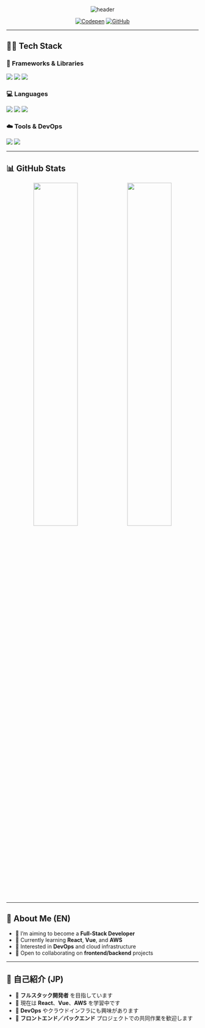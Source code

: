 <div align="center">

![header](https://capsule-render.vercel.app/api?type=soft&color=auto&text=Hello%20World!%20I'm%2023hh&fontSize=40&animation=twinkling)

[![Codepen](https://img.shields.io/badge/Codepen-grey?style=flat-square&logo=codepen&logoColor=white)](https://codepen.io/23hh)
[![GitHub](https://img.shields.io/badge/GitHub-181717?style=flat-square&logo=github&logoColor=white)](https://github.com/23hh)

</div>

---

## 👨‍💻 Tech Stack

### 🚀 Frameworks & Libraries
<div>
  <img src="https://img.shields.io/badge/Vue.js-4FC08D?style=for-the-badge&logo=vue.js&logoColor=white"/>
  <img src="https://img.shields.io/badge/React-61DAFB?style=for-the-badge&logo=react&logoColor=black"/>
  <img src="https://img.shields.io/badge/Express-000000?style=for-the-badge&logo=express&logoColor=white"/>
</div>

### 💻 Languages
<div>
  <img src="https://img.shields.io/badge/JavaScript-F7DF1E?style=for-the-badge&logo=javascript&logoColor=black"/>
  <img src="https://img.shields.io/badge/Node.js-339933?style=for-the-badge&logo=node.js&logoColor=white"/>
  <img src="https://img.shields.io/badge/Oracle-F80000?style=for-the-badge&logo=oracle&logoColor=white"/>
</div>

### ☁️ Tools & DevOps
<div>
  <img src="https://img.shields.io/badge/AWS-232F3E?style=for-the-badge&logo=amazonaws&logoColor=white"/>
  <img src="https://img.shields.io/badge/GitHub-181717?style=for-the-badge&logo=github&logoColor=white"/>
</div>

---

## 📊 GitHub Stats

<div align="center">
  <img src="https://github-readme-stats.vercel.app/api?username=23hh&show_icons=true&theme=radical" width="48%"/>
  <img src="https://github-readme-stats.vercel.app/api/top-langs/?username=23hh&layout=compact&theme=dark" width="48%"/>
</div>

---

## 📝 About Me (EN)

- 🔭 I’m aiming to become a **Full-Stack Developer**  
- 🌱 Currently learning **React**, **Vue**, and **AWS**  
- 👀 Interested in **DevOps** and cloud infrastructure  
- 👯 Open to collaborating on **frontend/backend** projects  

---

## 📝 自己紹介 (JP)

- 🔭 **フルスタック開発者** を目指しています  
- 🌱 現在は **React**、**Vue**、**AWS** を学習中です  
- 👀 **DevOps** やクラウドインフラにも興味があります  
- 👯 **フロントエンド／バックエンド** プロジェクトでの共同作業を歓迎します  

